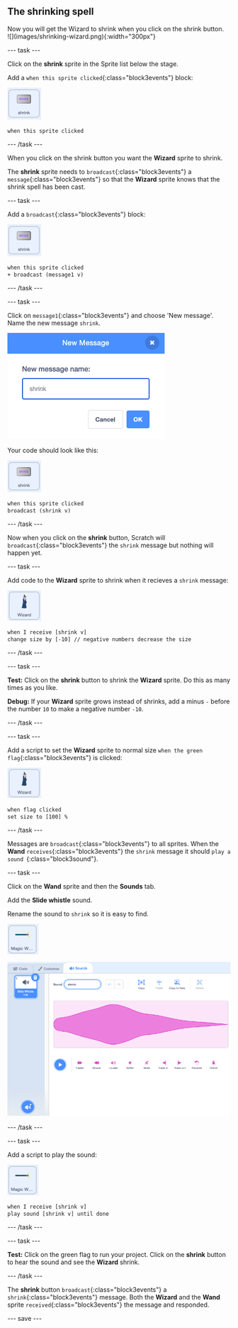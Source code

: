 ## The shrinking spell

<div style="display: flex; flex-wrap: wrap">
<div style="flex-basis: 200px; flex-grow: 1; margin-right: 15px;">
Now you will get the Wizard to shrink when you click on the shrink button.
</div>
<div>
![](images/shrinking-wizard.png){:width="300px"}
</div>
</div>

--- task ---

Click on the **shrink** sprite in the Sprite list below the stage. 

Add a `when this sprite clicked`{:class="block3events"} block:

![](images/shrink-icon.png)

```blocks3
when this sprite clicked
```

--- /task ---

When you click on the shrink button you want the **Wizard** sprite to shrink. 

The **shrink** sprite needs to `broadcast`{:class="block3events"} a `message`{:class="block3events"} so that the **Wizard** sprite knows that the shrink spell has been cast.

--- task ---

Add a `broadcast`{:class="block3events"} block:

![](images/shrink-icon.png)

```blocks3
when this sprite clicked
+ broadcast (message1 v)
```

--- /task ---

--- task ---

Click on `message1`{:class="block3events"} and choose 'New message'. Name the new message `shrink`.

![New message dialog with shrink entered.](images/new-message.png)

Your code should look like this:

![](images/shrink-icon.png)

```blocks3
when this sprite clicked
broadcast (shrink v)
```

--- /task ---

Now when you click on the **shrink** button, Scratch will `broadcast`{:class="block3events"} the `shrink` message but nothing will happen yet.

--- task ---

Add code to the **Wizard** sprite to shrink when it recieves a `shrink` message:

![](images/wizard-icon.png)

```blocks3
when I receive [shrink v]
change size by [-10] // negative numbers decrease the size
```
--- /task ---

--- task ---

**Test:** Click on the **shrink** button to shrink the **Wizard** sprite. Do this as many times as you like.

**Debug:** If your **Wizard** sprite grows instead of shrinks, add a minus `-` before the number `10` to make a negative number `-10`.

--- /task ---

--- task ---

Add a script to set the **Wizard** sprite to normal size `when the green flag`{:class="block3events"} is clicked:

![](images/wizard-icon.png)

```blocks3
when flag clicked
set size to [100] %
```
--- /task ---

Messages are `broadcast`{:class="block3events"} to all sprites. When the **Wand** `receives`{:class="block3events"} the `shrink` message it should `play a sound `{:class="block3sound"}.

--- task ---

Click on the **Wand** sprite and then the **Sounds** tab.

Add the **Slide whistle** sound.

Rename the sound to `shrink` so it is easy to find.

![](images/wand-sprite-icon.png)

![The Sounds tab with added slide whistle sound renamed to shrink in the Sound property.](images/slide-whistle.png)

--- /task ---

--- task ---

Add a script to play the sound:

![](images/wand-sprite-icon.png)

```blocks3
when I receive [shrink v]
play sound [shrink v] until done

```
--- /task ---

--- task ---

**Test:** Click on the green flag to run your project. Click on the **shrink** button to hear the sound and see the **Wizard** shrink.

--- /task ---

The **shrink** button `broadcast`{:class="block3events"} a `shrink`{:class="block3events"} message. Both the **Wizard** and the **Wand** sprite `received`{:class="block3events"} the message and responded.

--- save ---
